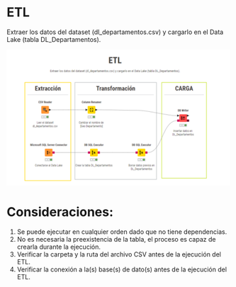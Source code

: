 # ETL

Extraer los datos del dataset (dl_departamentos.csv) y cargarlo en el Data Lake (tabla DL_Departamentos).

![Screenshot of a comment on a GitHub issue showing an image, added in the Markdown, of an Octocat smiling and raising a tentacle.](etl_dl_departamentos.png)

# Consideraciones:

1. Se puede ejecutar en cualquier orden dado que no tiene dependencias.
2. No es necesaria la preexistencia de la tabla, el proceso es capaz de crearla durante la ejecución.
3. Verificar la carpeta y la ruta del archivo CSV antes de la ejecución del ETL.
4. Verificar la conexión a la(s) base(s) de dato(s) antes de la ejecución del ETL.
